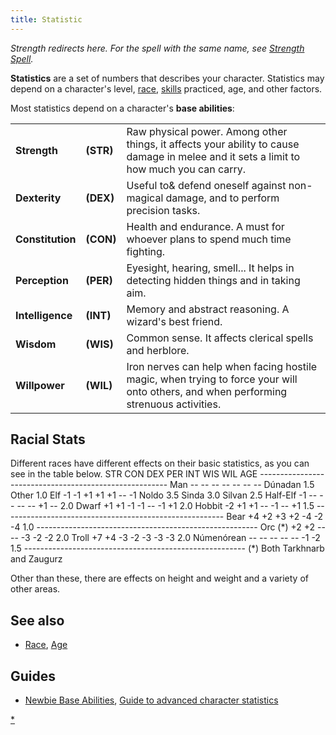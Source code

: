 ```yaml
---
title: Statistic
---
```


*Strength redirects here. For the spell with the same name, see
[Strength Spell](Strength_Spell "wikilink").*

**Statistics** are a set of numbers that describes your character.
Statistics may depend on a character's level, [race](race "wikilink"),
[skills](skill "wikilink") practiced, age, and other factors.

Most statistics depend on a character's **base abilities**:

|                  |           |                                                                                                                                         |
|------------------|-----------|-----------------------------------------------------------------------------------------------------------------------------------------|
| **Strength**     | **(STR)** | Raw physical power. Among other things, it affects your ability to cause damage in melee and it sets a limit to how much you can carry. |
| **Dexterity**    | **(DEX)** | Useful to& defend oneself against non-magical damage, and to perform precision tasks.                                                   |
| **Constitution** | **(CON)** | Health and endurance. A must for whoever plans to spend much time fighting.                                                             |
| **Perception**   | **(PER)** | Eyesight, hearing, smell... It helps in detecting hidden things and in taking aim.                                                      |
| **Intelligence** | **(INT)** | Memory and abstract reasoning. A wizard's best friend.                                                                                  |
| **Wisdom**       | **(WIS)** | Common sense. It affects clerical spells and herblore.                                                                                  |
| **Willpower**    | **(WIL)** | Iron nerves can help when facing hostile magic, when trying to force your will onto others, and when performing strenuous activities.   |

## Racial Stats

Different races have different effects on their basic statistics, as you
can see in the table below. STR CON DEX PER INT WIS WIL AGE
------------------------------------------------------- Man -- -- -- --
-- -- -- Dúnadan 1.5 Other 1.0 Elf -1 -1 +1 +1 +1 -- -1 Noldo 3.5 Sinda
3.0 Silvan 2.5 Half-Elf -1 -- -- -- -- +1 -- 2.0 Dwarf +1 +1 -1 -1 -- -1
+1 2.0 Hobbit -2 +1 +1 -- -1 -- +1 1.5
------------------------------------------------------- Bear +4 +2 +3 +2
-4 -2 -4 1.0 ------------------------------------------------------- Orc
(\*) +2 +2 -- -- -3 -2 -2 2.0 Troll +7 +4 -3 -2 -3 -3 -3 2.0 Númenórean
-- -- -- -- -- -1 -2 1.5
------------------------------------------------------- (\*) Both
Tarkhnarb and Zaugurz

Other than these, there are effects on height and weight and a variety
of other areas.

## See also

- [Race](Race "wikilink"), [Age](Age "wikilink")

## Guides

- [Newbie Base Abilities](Newbie_Base_Abilities "wikilink"), [Guide to
  advanced character
  statistics](Guide_to_advanced_character_statistics "wikilink")

[\*](Category:_Statistics "wikilink")